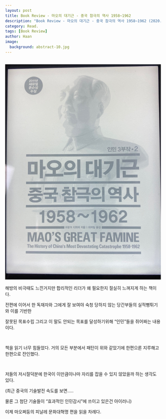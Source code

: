 ```yaml
---
layout: post
title: Book Review - 마오의 대기근 - 중국 참극의 역사 1958~1962
description: "Book Review - 마오의 대기근 - 중국 참극의 역사 1958~1962 (2020.01.06)" 
category: Read.
tags: [Book Review]
author: Haan
image:
  background: abstract-10.jpg
---
```

<br/>

<img src="/assets/img/BR_200106.jpg">
<br/>
<p>해방의 비극때도 느낀거지만 합리적인 리더가 왜 필요한지 절실히 느껴지게 하는 책이다. </p>
<p>전편에 이어서 한 독재자와 그에게 잘 보여야 숙청 당하지 않는 당간부들의 실적뻥튀기와 이를 기반한 </p><p>잘못된 목표수립 그리고 이 말도 안되는 목표를 달성하기위해 “인민”들을 쥐어짜는 내용이다. </p>
<br/>
<p>책을 읽기 너무 힘들었다. 거의 모든 부분에서 패턴이 위와 같았기에 한편으론 지루해고 한편으로 잔인했다. </p>
<br/>
<p>저들의 저시절덕분에 한국이 이만큼이나마 자리를 잡을 수 있지 않았을까 하는 생각도 있다. </p>
<p>(최근 중국의 기술발전 속도를 보면..... </p>
<p>물론 그 첨단 기술들이 “효과적인 인민감시”에 쓰이고 있은건 아이러니)</p>

<p>이제 마오쩌둥의 피날레 문화대혁명 편을 읽을 차례다. </p>